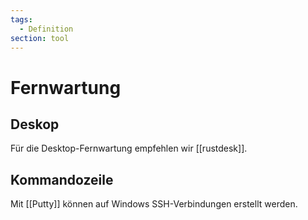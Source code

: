 ```yaml
---
tags:
  - Definition
section: tool
---
```


# Fernwartung

## Deskop

Für die Desktop-Fernwartung empfehlen wir [[rustdesk]].

## Kommandozeile

Mit [[Putty]] können auf Windows SSH-Verbindungen erstellt werden.
